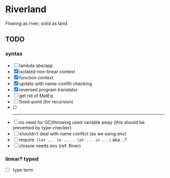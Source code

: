 # Riverland

Flowing as river; solid as land.

## TODO

### syntax

+ [ ] lambda abs/app
+ [x] isolated non-linear context
+ [x] function context
+ [x] update with name-conflit checking
+ [x] reversed program translator
+ [ ] get rid of MatEq
+ [ ] fixed-point (for recursion)
+ [ ] -----
+ [ ] no need for GC/throwing used variable away (this should be prevented by type-checker)
+ [ ] shouldn't deal with name conflict (as we using env)
+ [ ] require: `(let ... in ... , let ... in ...)` aka ...?
+ [ ] closure needs env (ref: River)

### linear? typed

+ [ ] type term
